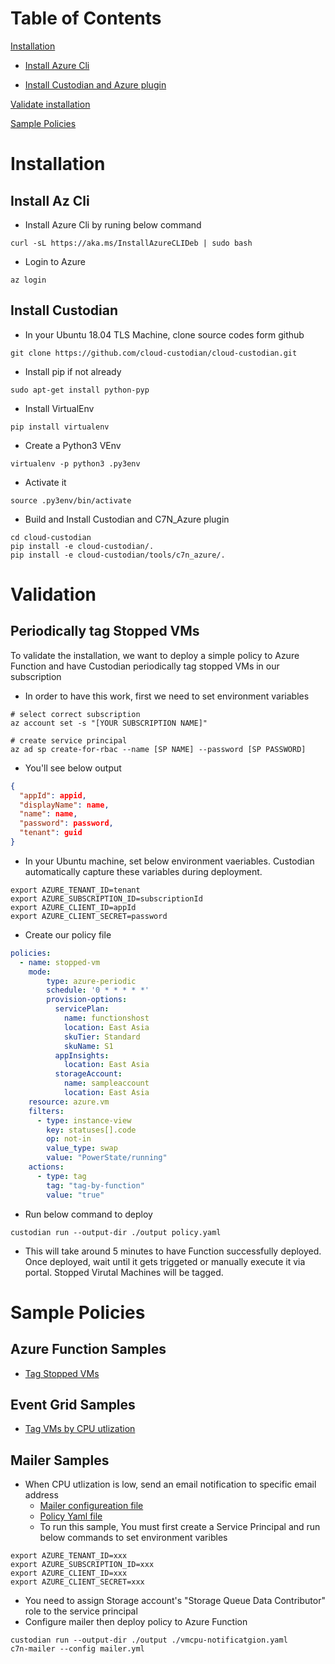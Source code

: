 Table of Contents
=================

[Installation](#Installation)

-   [Install Azure Cli](#Install-Az-Cli)

-   [Install Custodian and Azure plugin](#Install-Custodian)

[Validate installation](#Validation)

[Sample Policies](#Sample-Policies)


# Installation

## Install Az Cli

-   Install Azure Cli by runing below command

```shell
curl -sL https://aka.ms/InstallAzureCLIDeb | sudo bash
```

-   Login to Azure

```shell
az login
```

## Install Custodian

-   In your Ubuntu 18.04 TLS Machine, clone source codes form github

```shell
git clone https://github.com/cloud-custodian/cloud-custodian.git
```

-   Install pip if not already

```shell
sudo apt-get install python-pyp
```

-   Install VirtualEnv

```shell
pip install virtualenv
```

-   Create a Python3 VEnv

```shell
virtualenv -p python3 .py3env
```

-   Activate it

```shell
source .py3env/bin/activate
```

-   Build and Install Custodian and C7N_Azure plugin

```shell
cd cloud-custodian
pip install -e cloud-custodian/.
pip install -e cloud-custodian/tools/c7n_azure/.
```

# Validation
## Periodically tag Stopped VMs

To validate the installation, we want to deploy a simple policy to Azure Function and have Custodian periodically tag stopped VMs in our subscription

-   In order to have this work, first we need to set environment variables

```shell
# select correct subscription
az account set -s "[YOUR SUBSCRIPTION NAME]"

# create service principal
az ad sp create-for-rbac --name [SP NAME] --password [SP PASSWORD]
```

-   You'll see below output

```json
{
  "appId": appid,
  "displayName": name,
  "name": name,
  "password": password,
  "tenant": guid
}
```

-   In your Ubuntu machine, set below environment vaeriables. Custodian automatically capture these variables during deployment.

```shell
export AZURE_TENANT_ID=tenant
export AZURE_SUBSCRIPTION_ID=subscriptionId
export AZURE_CLIENT_ID=appId
export AZURE_CLIENT_SECRET=password
```

-   Create our policy file

```yaml
policies:
  - name: stopped-vm
    mode:
        type: azure-periodic
        schedule: '0 * * * * *'
        provision-options:
          servicePlan:
            name: functionshost
            location: East Asia
            skuTier: Standard
            skuName: S1
          appInsights:
            location: East Asia
          storageAccount:
            name: sampleaccount
            location: East Asia
    resource: azure.vm
    filters:
      - type: instance-view
        key: statuses[].code
        op: not-in
        value_type: swap
        value: "PowerState/running"
    actions:
      - type: tag
        tag: "tag-by-function"
        value: "true"
```

-   Run below command to deploy

```shell
custodian run --output-dir ./output policy.yaml
```

-   This will take around 5 minutes to have Function successfully deployed. Once deployed, wait until it gets triggeted or manually execute it via portal. Stopped Virutal Machines will be tagged.

# Sample Policies

##  Azure Function Samples

-   [Tag Stopped VMs](policies/tag-stopped-vm.yaml)

##  Event Grid Samples

-   [Tag VMs by CPU utlization](policies/event-grid.yaml)

##  Mailer Samples

- When CPU utlization is low, send an email notification to specific email address 
  - [Mailer configureation file](policies/mailer/mailer.yaml)
  - [Policy Yaml file](policies/mailer/vmcpu-notificatgion.yaml)
  - To run this sample, You must first create a Service Principal and run below commands to set environment varibles
```
export AZURE_TENANT_ID=xxx
export AZURE_SUBSCRIPTION_ID=xxx
export AZURE_CLIENT_ID=xxx
export AZURE_CLIENT_SECRET=xxx
```
  - You need to assign Storage account's "Storage Queue Data Contributor" role to the service principal
  - Configure mailer then deploy policy to Azure Function
```
custodian run --output-dir ./output ./vmcpu-notificatgion.yaml
c7n-mailer --config mailer.yml 
```